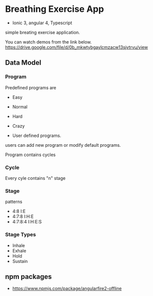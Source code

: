# Breathing Exercise App

* Ionic 3, angular 4, Typescript

simple breating exercise application.

You can watch demos from the link below.
https://drive.google.com/file/d/0b_mkwtybgaylcmzacw13sjvtrvu/view

## Data Model

### Program

Predefined programs are

- Easy
- Normal 
- Hard 
- Crazy

- User defined programs.

users can add new program or modify default programs.

Program contains cycles 

### Cycle

Every cyle contains "n"  stage

### Stage

patterns 

- 4:8       I:E
- 4:7:8     I:H:E
- 4:7:8:4   I:H:E:S

### Stage Types

- Inhale
- Exhale
- Hold
- Sustain 

## npm packages
- https://www.npmjs.com/package/angularfire2-offline
